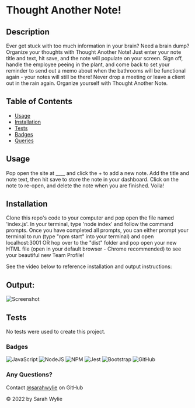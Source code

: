 # Thought Another Note!

## Description
Ever get stuck with too much information in your brain? Need a brain dump? Organize your thoughts with Thought Another Note! Just enter your note title and text, hit save, and the note will populate on your screen. Sign off, handle the employee peeing in the plant, and come back to set your reminder to send out a memo about when the bathrooms will be functional again - your notes will still be there! Never drop a meeting or leave a client out in the rain again. Organize yourself with Thought Another Note.

## Table of Contents
* [Usage](#usage)
* [Installation](#installation)
* [Tests](#tests)
* [Badges](#badges)
* [Queries](#any-questions)

## Usage
Pop open the site at ____ and click the + to add a new note. Add the title and note text, then hit save to store the note in your dashboard. Click on the note to re-open, and delete the note when you are finished. Voila!

## Installation
Clone this repo's code to your computer and pop open the file named 'index.js'. In your terminal, type 'node index' and follow the command prompts. Once you have completed all prompts, you can either prompt your terminal to run (type "npm start" into your terminal) and open localhost:3001 OR hop over to the "dist" folder and pop open your new HTML file (open in your default browser - Chrome recommended) to see your beautiful new Team Profile!

See the video below to reference installation and output instructions:


## Output:
![Screenshot](./utils/Screenshot.png)

## Tests
No tests were used to create this project.

### Badges
![JavaScript](https://img.shields.io/badge/javascript-%23323330.svg?style=for-the-badge&logo=javascript&logoColor=%23F7DF1E)
![NodeJS](https://img.shields.io/badge/node.js-6DA55F?style=for-the-badge&logo=node.js&logoColor=white)
![NPM](https://img.shields.io/badge/NPM-%23000000.svg?style=for-the-badge&logo=npm&logoColor=white)
![Jest](https://img.shields.io/badge/-jest-%23C21325?style=for-the-badge&logo=jest&logoColor=white)
![Bootstrap](https://img.shields.io/badge/bootstrap-%23563D7C.svg?style=for-the-badge&logo=bootstrap&logoColor=white)
![GitHub](https://img.shields.io/badge/github-%23121011.svg?style=for-the-badge&logo=github&logoColor=white)

### Any Questions?
Contact [@sarahwylie](https://github.com/sarahwylie) on GitHub

© 2022 by Sarah Wylie
